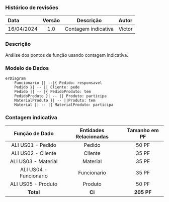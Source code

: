 ### Histórico de revisões
| Data       | Versão  | Descrição                          | Autor                          |
| :--------- | :-----: | :--------------------------------: | :----------------------------- |
| 16/04/2024 | 1.0     | Contagem indicativa | Victor |

### Descrição

Análise dos pontos de função usando contagem indicativa.

### Modelo de Dados

```mermaid
erDiagram
    Funcionario || --|{ Pedido: responsavel
    Pedido }| -- || Cliente: pede
    Pedido || -- |{ PedidoProduto: tem
    PedidoProduto }| -- || Produto: participa
    MaterialProduto }| -- ||Produto: tem
    Material || -- |{ MaterialProduto: participa

```

### Contagem indicativa

| Função de Dado         | Entidades Relacionadas   | Tamanho em PF |
| :---------------:      | :----------------------: | :-----------: |
| ALI US01 - Pedido      | Pedido                   | 50 PF         |
| ALI US02 - Cliente     | Cliente                  | 35 PF         |
| ALI US03 - Material    | Material                 | 35 PF         |
| ALI US04 - Funcionario | Funcionario              | 35 PF         |
| ALI US05 - Produto     | Produto                  | 50 PF         |
| **Total**              | **Ci**                   | **205 PF**    |
